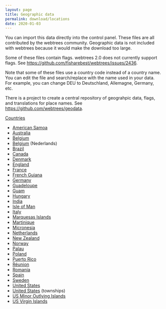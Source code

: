 ```yaml
---
layout: page
title: Geographic data
permalink: download/locations
date: 2020-01-03
---
```


You can import this data directly into the control panel.
These files are all contributed by the webtrees community.
Geographic data is not included with webtrees because it would make the download too large.

Some of these files contain flags.  webtrees 2.0 does not currently support flags.
See <https://github.com/fisharebest/webtrees/issues/2436>.

Note that some of these files use a country code instead of a country name.
You can edit the file and search/replace with the name used in your data.
For example, you can change DEU to Deutschland, Allemagne, Germany, etc.

There is a project to create a central repository of geograhpic data, flags, and
translations for place names. See <https://github.com/webtrees/geodata>.

[Countries](/downloads/geographic-data/countries.zip)

* [American Samoa](/downloads/geographic-data/american-samoa.csv)
* [Australia](/downloads/geographic-data/australia.zip)
* [Belgium](/downloads/geographic-data/belgium.zip)
* [Belgium](/downloads/geographic-data/belgium.csv) (Nederlands)
* [Brazil](/downloads/geographic-data/brazil.zip)
* [Canada](/downloads/geographic-data/canada.zip)
* [Denmark](/downloads/geographic-data/denmark.zip)
* [England](/downloads/geographic-data/england.zip)
* [France](/downloads/geographic-data/france.zip)
* [French Guiana](/downloads/geographic-data/french-guiana.csv)
* [Germany](/downloads/geographic-data/germany.zip)
* [Guadeloupe](/downloads/geographic-data/guadeloupe.csv)
* [Guam](/downloads/geographic-data/guam.csv)
* [Hungary](/downloads/geographic-data/hungary.zip)
* [India](/downloads/geographic-data/india.csv)
* [Isle of Man](/downloads/geographic-data/isle-of-man.zip)
* [Italy](/downloads/geographic-data/italy.zip)
* [Marquesas Islands](/downloads/geographic-data/marquesas-islands.csv)
* [Martinique](/downloads/geographic-data/martinique.csv)
* [Micronesia](/downloads/geographic-data/micronesia.csv)
* [Netherlands](/downloads/geographic-data/netherlands.zip)
* [New Zealand](/downloads/geographic-data/new-zealand.csv)
* [Norway](/downloads/geographic-data/norway.zip)
* [Palau](/downloads/geographic-data/palau.csv)
* [Poland](/downloads/geographic-data/poland.csv)
* [Puerto Rico](/downloads/geographic-data/puerto-rico.csv)
* [Réunion](/downloads/geographic-data/reunion.csv)
* [Romania](/downloads/geographic-data/romania.zip)
* [Spain](/downloads/geographic-data/spain.zip)
* [Sweden](/downloads/geographic-data/sweden.csv)
* [United States](/downloads/geographic-data/united-states.zip)
* [United States](/downloads/geographic-data/united-states-townships.csv) (townships)
* [US Minor Outlying Islands](/downloads/geographic-data/us-minor-outlying-islands.csv)
* [US Virgin Islands](/downloads/geographic-data/us-virgin-islands.csv)
